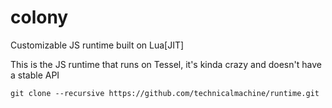 # colony

Customizable JS runtime built on Lua\[JIT\]

This is the JS runtime that runs on Tessel, it's kinda crazy and doesn't have a stable API

```
git clone --recursive https://github.com/technicalmachine/runtime.git
```